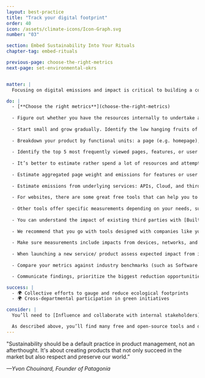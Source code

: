 ```yaml
---
layout: best-practice
title: "Track your digital footprint"
order: 40
icon: /assets/climate-icons/Icon-Graph.svg
number: "03"

section: Embed Sustainability Into Your Rituals
chapter-tag: embed-rituals

previous-page: choose-the-right-metrics
next-page: set-environmental-okrs


matter: |
  Focusing on digital emissions and impact is critical to building a coherent plan to start or accelerate your sustainability journey. Whether you manage a website, a platform or an app, there are different service providers, tools, and platforms to help you measure your impact and build a compelling pathway to sustainability.

do: |
  - [**Choose the right metrics**](choose-the-right-metrics)
  
  - Figure out whether you have the resources internally to undertake an initial audit and ongoing measurement, or if you may need to outsource this phase
  
  - Start small and grow gradually. Identify the low hanging fruits of your product line/supply chain where you have data available.
  
  - Breakdown your product by functional units: a page (e.g. homepage), a user flow, a set of features (e.g. authentication), an API, an AI model, or a squad (e.g. payment)
  
  - Identify the top 5 most frequently viewed pages, features, or user flows and measure their page weight and emissions.
  
  - It’s better to estimate rather spend a lot of resources and attempt to measure accurately. It’s more important to establish a baseline.
  
  - Estimate aggregated page weight and emissions for features or user flows
  
  - Estimate emissions from underlying services: APIs, Cloud, and third parties
  
  - For websites, there are some great free tools that can help you to get started and measure simple web pages, such as [Ecograder](https://ecograder.com/) or [Beacon](https://digitalbeacon.co/). You can also get a Digital Ratings or Score using [Sustainable Web Design](https://sustainablewebdesign.org/digital-carbon-ratings/) or [eco Index](https://www.ecoindex.fr/) - the latter is available only in French.
  
  - Other tools offer specific measurements depending on your needs, such as [CO2.js](https://www.thegreenwebfoundation.org/co2-js/) for websites, apps, and platforms, [Greenframe](https://github.com/marmelab/greenframe-cli) or [Greenspector](https://greenspector.com/) for user scenarios or web and mobile applications, [Step CI](https://stepci.com/) for APIs, or [Cloud Carbon Footprint](https://www.cloudcarbonfootprint.org/) for cloud services
  
  - You can understand the impact of existing third parties with [BuiltWith](https://builtwith.com/) or [Are my third parties green](https://aremythirdpartiesgreen.com/)
  
  - We recommend that you go with tools designed with companies like yours in mind that offer specialized features for your industry. You can consider, for example [fruggr.io](https://www.fruggr.io/), [Verdikt](https://verdikt.io/), [Sopht](https://sopht.com/en/product/), [Resilio](https://resilio-solutions.com/en), or [Greenframe](https://github.com/marmelab/greenframe-cli) if you're ready to invest in a commercial solution
  
  - Make sure measurements include impacts from devices, networks, and data centers across their life cycle (manufacturing, distribution, usage, to end of life)
  
  - When launching a new service/ product assess expected impact from increasing user adoption, including possible rebound effects and the product's true consequences.
  
  - Compare your metrics against industry benchmarks (such as Software Carbon Intensity from the [Green Software Foundation](https://greensoftware.foundation)) or competitors if possible

  - Communicate findings, prioritize the biggest reduction opportunities with your team, and build a roadmap accordingly

success: |
  - 🌍 Collective efforts to gauge and reduce ecological footprints 
  - 🌍 Cross-departmental participation in green initiatives

consider: |
  You’ll need to [Influence and collaborate with internal stakeholders](influence-and-collaborate-with-stakeholders) to perform such audits. Learning how to speak to all departments and understanding how everyone would benefit from knowing more about their digital footprint will be key. Consider securing a budget to hire specialists. Convert sustainability metrics into metrics they care about - speed, cost, security, value etc.

  As described above, you’ll find many free and open-source tools and digital-specific carbon accounting companies (this market is growing fast, especially in Europe). Here’s a [list of tools and companies the Green Software Foundation](https://github.com/Green-Software-Foundation/awesome-green-software#web) recommends. We recommend solutions that can be measured on an ongoing basis and ideally provide tailored recommendations for your product or business.
---
```


<div class="bigquote">
<p><span class="highlight">"Sustainability should be a default practice in product management, not an afterthought. It's about creating products that not only succeed in the market but also respect and preserve our world.”</span></p>

<p><i>—Yvon Chouinard, Founder of Patagonia</i></p>
</div>